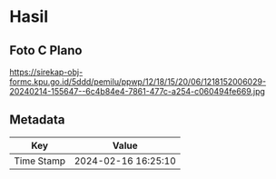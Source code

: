 # Hasil

## Foto C Plano

https://sirekap-obj-formc.kpu.go.id/5ddd/pemilu/ppwp/12/18/15/20/06/1218152006029-20240214-155647--6c4b84e4-7861-477c-a254-c060494fe669.jpg


## Metadata

| Key        | Value               |
| ---------- | ------------------- |
| Time Stamp | 2024-02-16 16:25:10 |



